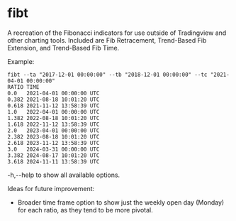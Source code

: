 # fibt

A recreation of the Fibonacci indicators for use outside of Tradingview and other charting tools. 
Included are Fib Retracement, Trend-Based Fib Extension, and Trend-Based Fib Time.

Example:
```
fibt --ta "2017-12-01 00:00:00" --tb "2018-12-01 00:00:00" --tc "2021-04-01 00:00:00"
RATIO TIME                                                            
0.0   2021-04-01 00:00:00 UTC                                         
0.382 2021-08-18 10:01:20 UTC                                         
0.618 2021-11-12 13:58:39 UTC                                         
1.0   2022-04-01 00:00:00 UTC                                         
1.382 2022-08-18 10:01:20 UTC                                         
1.618 2022-11-12 13:58:39 UTC                                         
2.0   2023-04-01 00:00:00 UTC                                                                                                                
2.382 2023-08-18 10:01:20 UTC                                                                                                                
2.618 2023-11-12 13:58:39 UTC                                                                                                                
3.0   2024-03-31 00:00:00 UTC                                                                                                                
3.382 2024-08-17 10:01:20 UTC                                                                                                                
3.618 2024-11-11 13:58:39 UTC
```
-h,--help to show all available options.

Ideas for future improvement:
* Broader time frame option to show just the weekly open day (Monday) for each ratio, as they tend to be more pivotal.

